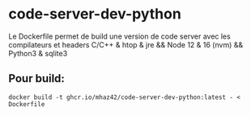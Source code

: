 # code-server-dev-python

Le Dockerfile permet de build une version de code server avec les compilateurs et headers C/C++ & htop & jre && Node 12 & 16 (nvm) && Python3 & sqlite3

## Pour build:

```
docker build -t ghcr.io/mhaz42/code-server-dev-python:latest - < Dockerfile
```
